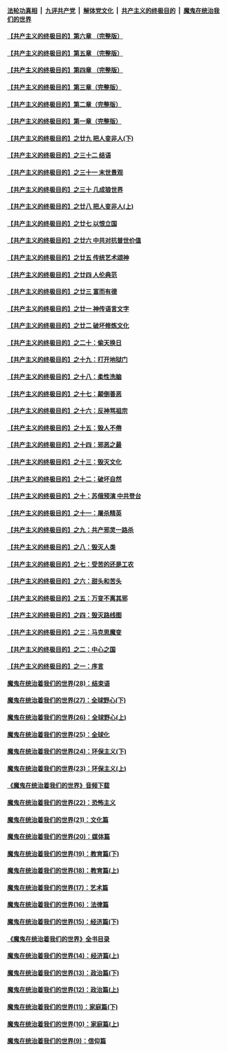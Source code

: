 ####  [法轮功真相](../../../../basic/blob/master/README.md?t=05241031) &nbsp;|&nbsp; [九评共产党](../../../../9ping.md/blob/master/README.md?t=05241031) &nbsp;|&nbsp; [解体党文化](../../../../jtdwh.md/blob/master/README.md?t=05241031)  &nbsp;|&nbsp; [共产主义的终极目的](../../../../gczydzjmd.md/blob/master/README.md?t=05241031) &nbsp;|&nbsp; [魔鬼在统治我们的世界](../../../../mgztzwmdsj.md/blob/master/README.md?t=05241031) 

#### [【共产主义的终极目的】第六章 （完整版）](../pages/nsc422/n11428913.md?t=05241031) 

#### [【共产主义的终极目的】第五章 （完整版）](../pages/nsc422/n11428912.md?t=05241031) 

#### [【共产主义的终极目的】第四章 （完整版）](../pages/nsc422/n11428907.md?t=05241031) 

#### [【共产主义的终极目的】第三章（完整版）](../pages/nsc422/n11428848.md?t=05241031) 

#### [【共产主义的终极目的】第二章（完整版）](../pages/nsc422/n11428831.md?t=05241031) 

#### [【共产主义的终极目的】第一章（完整版）](../pages/nsc422/n11417651.md?t=05241031) 

#### [【共产主义的终极目的】之廿九 把人变非人(下)](../pages/nsc422/n11344140.md?t=05241031) 

#### [【共产主义的终极目的】之三十二 结语](../pages/nsc422/n11360535.md?t=05241031) 

#### [【共产主义的终极目的】之三十一 末世景观](../pages/nsc422/n11351129.md?t=05241031) 

#### [【共产主义的终极目的】之三十 几成狼世界](../pages/nsc422/n11348280.md?t=05241031) 

#### [【共产主义的终极目的】之廿八 把人变非人(上)](../pages/nsc422/n11340492.md?t=05241031) 

#### [【共产主义的终极目的】之廿七 以恨立国](../pages/nsc422/n11336944.md?t=05241031) 

#### [【共产主义的终极目的】之廿六 中共对抗普世价值](../pages/nsc422/n11324785.md?t=05241031) 

#### [【共产主义的终极目的】之廿五 传统艺术颂神](../pages/nsc422/n11296396.md?t=05241031) 

#### [【共产主义的终极目的】之廿四 人伦典范](../pages/nsc422/n11296397.md?t=05241031) 

#### [【共产主义的终极目的】之廿三 富而有德](../pages/nsc422/n11283598.md?t=05241031) 

#### [【共产主义的终极目的】之廿一 神传语言文字](../pages/nsc422/n11263265.md?t=05241031) 

#### [【共产主义的终极目的】之廿二 破坏修炼文化](../pages/nsc422/n11245728.md?t=05241031) 

#### [【共产主义的终极目的】之二十：偷天换日](../pages/nsc422/n11238846.md?t=05241031) 

#### [【共产主义的终极目的】之十九：打开地狱门](../pages/nsc422/n11206376.md?t=05241031) 

#### [【共产主义的终极目的】之十八：柔性洗脑](../pages/nsc422/n11199994.md?t=05241031) 

#### [【共产主义的终极目的】之十七：颠倒善恶](../pages/nsc422/n11179782.md?t=05241031) 

#### [【共产主义的终极目的】之十六：反神骂祖宗](../pages/nsc422/n11166798.md?t=05241031) 

#### [【共产主义的终极目的】之十五：毁人不倦](../pages/nsc422/n11166792.md?t=05241031) 

#### [【共产主义的终极目的】之十四：邪恶之最](../pages/nsc422/n11150249.md?t=05241031) 

#### [【共产主义的终极目的】之十三：毁灭文化](../pages/nsc422/n11135227.md?t=05241031) 

#### [【共产主义的终极目的】之十二：破坏自然](../pages/nsc422/n11135214.md?t=05241031) 

#### [【共产主义的终极目的】之十：苏俄预演 中共登台](../pages/nsc422/n11118424.md?t=05241031) 

#### [【共产主义的终极目的】之十一：屠杀精英](../pages/nsc422/n11118442.md?t=05241031) 

#### [【共产主义的终极目的】之九：共产邪灵一路杀](../pages/nsc422/n11114139.md?t=05241031) 

#### [【共产主义的终极目的】之八：毁灭人类](../pages/nsc422/n11108503.md?t=05241031) 

#### [【共产主义的终极目的】之七：受苦的还是工农](../pages/nsc422/n11101809.md?t=05241031) 

#### [【共产主义的终极目的】之六：甜头和苦头](../pages/nsc422/n11096971.md?t=05241031) 

#### [【共产主义的终极目的】之五：万变不离其邪](../pages/nsc422/n11091285.md?t=05241031) 

#### [【共产主义的终极目的】之四：毁灭路线图](../pages/nsc422/n11086284.md?t=05241031) 

#### [【共产主义的终极目的】之三：马克思魔变](../pages/nsc422/n11061941.md?t=05241031) 

#### [【共产主义的终极目的】之二：中心之国](../pages/nsc422/n11047728.md?t=05241031) 

#### [【共产主义的终极目的】之一：序言](../pages/nsc422/n11086077.md?t=05241031) 

#### [魔鬼在统治着我们的世界(28)：结束语](../pages/nsc422/n10936246.md?t=05241031) 

#### [魔鬼在统治着我们的世界(27)：全球野心(下)](../pages/nsc422/n10928319.md?t=05241031) 

#### [魔鬼在统治着我们的世界(26)：全球野心(上)](../pages/nsc422/n10900318.md?t=05241031) 

#### [魔鬼在统治着我们的世界(25)：全球化](../pages/nsc422/n10788205.md?t=05241031) 

#### [魔鬼在统治着我们的世界(24)：环保主义(下)](../pages/nsc422/n10695307.md?t=05241031) 

#### [魔鬼在统治着我们的世界(23)：环保主义(上)](../pages/nsc422/n10688613.md?t=05241031) 

#### [《魔鬼在统治着我们的世界》音频下载](../pages/nsc422/n10635553.md?t=05241031) 

#### [魔鬼在统治着我们的世界(22)：恐怖主义](../pages/nsc422/n10614727.md?t=05241031) 

#### [魔鬼在统治着我们的世界(21)：文化篇](../pages/nsc422/n10597706.md?t=05241031) 

#### [魔鬼在统治着我们的世界(20)：媒体篇](../pages/nsc422/n10586579.md?t=05241031) 

#### [魔鬼在统治着我们的世界(19)：教育篇(下)](../pages/nsc422/n10564808.md?t=05241031) 

#### [魔鬼在统治着我们的世界(18)：教育篇(上)](../pages/nsc422/n10526970.md?t=05241031) 

#### [魔鬼在统治着我们的世界(17)：艺术篇](../pages/nsc422/n10499093.md?t=05241031) 

#### [魔鬼在统治着我们的世界(16)：法律篇](../pages/nsc422/n10485969.md?t=05241031) 

#### [魔鬼在统治着我们的世界(15)：经济篇(下)](../pages/nsc422/n10469975.md?t=05241031) 

#### [《魔鬼在统治着我们的世界》全书目录](../pages/nsc422/n10464261.md?t=05241031) 

#### [魔鬼在统治着我们的世界(14)：经济篇(上)](../pages/nsc422/n10457370.md?t=05241031) 

#### [魔鬼在统治着我们的世界(13)：政治篇(下)](../pages/nsc422/n10448270.md?t=05241031) 

#### [魔鬼在统治着我们的世界(12)：政治篇(上)](../pages/nsc422/n10444576.md?t=05241031) 

#### [魔鬼在统治着我们的世界(11)：家庭篇(下)](../pages/nsc422/n10440961.md?t=05241031) 

#### [魔鬼在统治着我们的世界(10)：家庭篇(上)](../pages/nsc422/n10435448.md?t=05241031) 

#### [魔鬼在统治着我们的世界(9)：信仰篇](../pages/nsc422/n10432159.md?t=05241031) 

